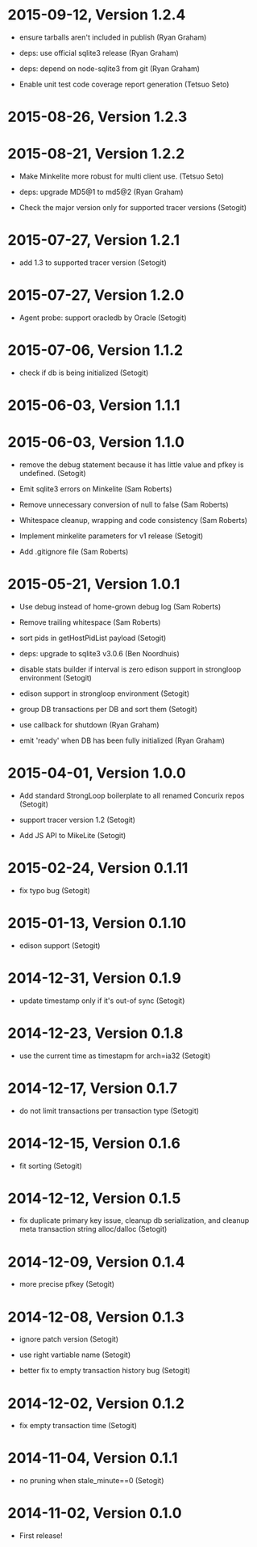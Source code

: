 2015-09-12, Version 1.2.4
=========================

 * ensure tarballs aren't included in publish (Ryan Graham)

 * deps: use official sqlite3 release (Ryan Graham)

 * deps: depend on node-sqlite3 from git (Ryan Graham)

 * Enable unit test code coverage report generation (Tetsuo Seto)


2015-08-26, Version 1.2.3
=========================



2015-08-21, Version 1.2.2
=========================

 * Make Minkelite more robust for multi client use. (Tetsuo Seto)

 * deps: upgrade MD5@1 to md5@2 (Ryan Graham)

 * Check the major version only for supported tracer versions (Setogit)


2015-07-27, Version 1.2.1
=========================

 * add 1.3 to supported tracer version (Setogit)


2015-07-27, Version 1.2.0
=========================

 * Agent probe: support oracledb by Oracle (Setogit)


2015-07-06, Version 1.1.2
=========================

 * check if db is being initialized (Setogit)


2015-06-03, Version 1.1.1
=========================



2015-06-03, Version 1.1.0
=========================

 * remove the debug statement because it has little value and pfkey is undefined. (Setogit)

 * Emit sqlite3 errors on Minkelite (Sam Roberts)

 * Remove unnecessary conversion of null to false (Sam Roberts)

 * Whitespace cleanup, wrapping and code consistency (Sam Roberts)

 * Implement minkelite parameters for v1 release (Setogit)

 * Add .gitignore file (Sam Roberts)


2015-05-21, Version 1.0.1
=========================

 * Use debug instead of home-grown debug log (Sam Roberts)

 * Remove trailing whitespace (Sam Roberts)

 * sort pids in getHostPidList payload (Setogit)

 * deps: upgrade to sqlite3 v3.0.6 (Ben Noordhuis)

 * disable stats builder if interval is zero edison support in strongloop environment (Setogit)

 * edison support in strongloop environment (Setogit)

 * group DB transactions per DB and sort them (Setogit)

 * use callback for shutdown (Ryan Graham)

 * emit 'ready' when DB has been fully initialized (Ryan Graham)


2015-04-01, Version 1.0.0
=========================

 * Add standard StrongLoop boilerplate to all renamed Concurix repos (Setogit)

 * support tracer version 1.2 (Setogit)

 * Add JS API to MikeLite (Setogit)


2015-02-24, Version 0.1.11
==========================

 * fix typo bug (Setogit)


2015-01-13, Version 0.1.10
==========================

 * edison support (Setogit)


2014-12-31, Version 0.1.9
=========================

 * update timestamp only if it's  out-of sync (Setogit)


2014-12-23, Version 0.1.8
=========================

 * use the current time as timestapm for arch=ia32 (Setogit)


2014-12-17, Version 0.1.7
=========================

 * do not limit transactions per transaction type (Setogit)


2014-12-15, Version 0.1.6
=========================

 * fit sorting (Setogit)


2014-12-12, Version 0.1.5
=========================

 * fix duplicate primary key issue, cleanup db serialization, and cleanup meta transaction string alloc/dalloc (Setogit)


2014-12-09, Version 0.1.4
=========================

 * more precise pfkey (Setogit)


2014-12-08, Version 0.1.3
=========================

 * ignore patch version (Setogit)

 * use right vartiable name (Setogit)

 * better fix to empty transaction history bug (Setogit)


2014-12-02, Version 0.1.2
=========================

 * fix empty transaction time (Setogit)


2014-11-04, Version 0.1.1
=========================

 * no pruning when stale_minute==0 (Setogit)


2014-11-02, Version 0.1.0
=========================

 * First release!
